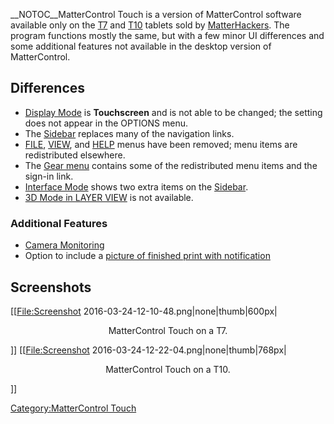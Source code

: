 \_\_NOTOC\_\_MatterControl Touch is a version of MatterControl software
available only on the [T7](MatterControl_T7 "wikilink") and
[T10](MatterControl_T10 "wikilink") tablets sold by
[MatterHackers](http://www.matterhackers.com). The program functions
mostly the same, but with a few minor UI differences and some additional
features not available in the desktop version of MatterControl.

## Differences

  - [Display Mode](Options/Display_Mode "wikilink") is **Touchscreen**
    and is not able to be changed; the setting does not appear in the
    OPTIONS menu.
  - The [Sidebar](MatterControl_Touch/Sidebar "wikilink") replaces many
    of the navigation links.
  - [FILE](FILE_menu "wikilink"), [VIEW](VIEW_menu "wikilink"), and
    [HELP](HELP_menu "wikilink") menus have been removed; menu items are
    redistributed elsewhere.
  - The [Gear menu](Gear_menu "wikilink") contains some of the
    redistributed menu items and the sign-in link.
  - [Interface Mode](MatterControl_Touch/Interface_Mode "wikilink")
    shows two extra items on the
    [Sidebar](MatterControl_Touch/Sidebar "wikilink").
  - [3D Mode in LAYER VIEW](LAYER_VIEW "wikilink") is not available.

### Additional Features

  - [Camera
    Monitoring](MatterControl_Touch/Camera#Monitoring "wikilink")
  - Option to include a [picture of finished print with
    notification](MatterControl_Touch/Camera#Notification "wikilink")

## Screenshots

\[\[<File:Screenshot> 2016-03-24-12-10-48.png|none|thumb|600px|

<center>

MatterControl Touch on a T7.

</center>

\]\] \[\[<File:Screenshot> 2016-03-24-12-22-04.png|none|thumb|768px|

<center>

MatterControl Touch on a T10.

</center>

\]\]

[Category:MatterControl Touch](Category:MatterControl_Touch "wikilink")
